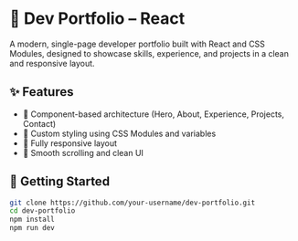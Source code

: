 # 💼 Dev Portfolio – React

A modern, single-page developer portfolio built with React and CSS Modules, designed to showcase skills, experience, and projects in a clean and responsive layout.

## ✨ Features

- 🧩 Component-based architecture (Hero, About, Experience, Projects, Contact)
- 🎨 Custom styling using CSS Modules and variables
- 📱 Fully responsive layout
- 🎯 Smooth scrolling and clean UI

## 🚀 Getting Started

```bash
git clone https://github.com/your-username/dev-portfolio.git
cd dev-portfolio
npm install
npm run dev
